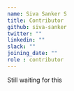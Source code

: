 ```yaml
---
name: Siva Sanker S
title: Contributor
github: siva-sanker
twitter: ""
linkedin: ""
slack: ""
joining_date: ""
role : contributor
---
```


Still waiting for this
